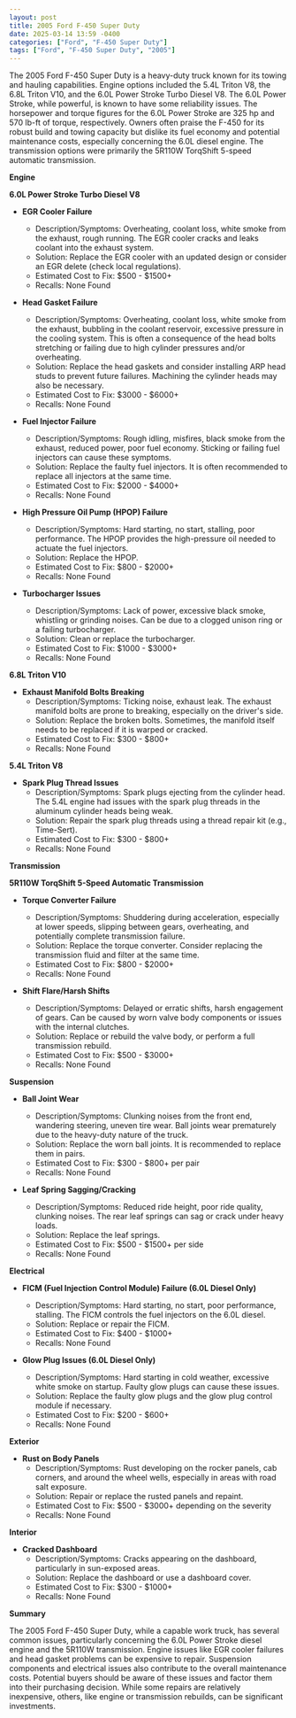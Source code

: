 ```yaml
---
layout: post
title: 2005 Ford F-450 Super Duty
date: 2025-03-14 13:59 -0400
categories: ["Ford", "F-450 Super Duty"]
tags: ["Ford", "F-450 Super Duty", "2005"]
---
```

The 2005 Ford F-450 Super Duty is a heavy-duty truck known for its towing and hauling capabilities. Engine options included the 5.4L Triton V8, the 6.8L Triton V10, and the 6.0L Power Stroke Turbo Diesel V8. The 6.0L Power Stroke, while powerful, is known to have some reliability issues. The horsepower and torque figures for the 6.0L Power Stroke are 325 hp and 570 lb-ft of torque, respectively. Owners often praise the F-450 for its robust build and towing capacity but dislike its fuel economy and potential maintenance costs, especially concerning the 6.0L diesel engine. The transmission options were primarily the 5R110W TorqShift 5-speed automatic transmission.

**Engine**

**6.0L Power Stroke Turbo Diesel V8**

*   **EGR Cooler Failure**
    *   Description/Symptoms: Overheating, coolant loss, white smoke from the exhaust, rough running. The EGR cooler cracks and leaks coolant into the exhaust system.
    *   Solution: Replace the EGR cooler with an updated design or consider an EGR delete (check local regulations).
    *   Estimated Cost to Fix: $500 - $1500+
    *   Recalls: None Found

*   **Head Gasket Failure**
    *   Description/Symptoms: Overheating, coolant loss, white smoke from the exhaust, bubbling in the coolant reservoir, excessive pressure in the cooling system. This is often a consequence of the head bolts stretching or failing due to high cylinder pressures and/or overheating.
    *   Solution: Replace the head gaskets and consider installing ARP head studs to prevent future failures. Machining the cylinder heads may also be necessary.
    *   Estimated Cost to Fix: $3000 - $6000+
    *   Recalls: None Found

*   **Fuel Injector Failure**
    *   Description/Symptoms: Rough idling, misfires, black smoke from the exhaust, reduced power, poor fuel economy. Sticking or failing fuel injectors can cause these symptoms.
    *   Solution: Replace the faulty fuel injectors. It is often recommended to replace all injectors at the same time.
    *   Estimated Cost to Fix: $2000 - $4000+
    *   Recalls: None Found

*   **High Pressure Oil Pump (HPOP) Failure**
    *   Description/Symptoms: Hard starting, no start, stalling, poor performance. The HPOP provides the high-pressure oil needed to actuate the fuel injectors.
    *   Solution: Replace the HPOP.
    *   Estimated Cost to Fix: $800 - $2000+
    *   Recalls: None Found

*   **Turbocharger Issues**
    * Description/Symptoms: Lack of power, excessive black smoke, whistling or grinding noises. Can be due to a clogged unison ring or a failing turbocharger.
    * Solution: Clean or replace the turbocharger.
    * Estimated Cost to Fix: $1000 - $3000+
    * Recalls: None Found

**6.8L Triton V10**

*   **Exhaust Manifold Bolts Breaking**
    *   Description/Symptoms: Ticking noise, exhaust leak. The exhaust manifold bolts are prone to breaking, especially on the driver's side.
    *   Solution: Replace the broken bolts. Sometimes, the manifold itself needs to be replaced if it is warped or cracked.
    *   Estimated Cost to Fix: $300 - $800+
    *   Recalls: None Found

**5.4L Triton V8**

*   **Spark Plug Thread Issues**
    *   Description/Symptoms: Spark plugs ejecting from the cylinder head. The 5.4L engine had issues with the spark plug threads in the aluminum cylinder heads being weak.
    *   Solution: Repair the spark plug threads using a thread repair kit (e.g., Time-Sert).
    *   Estimated Cost to Fix: $300 - $800+
    *   Recalls: None Found

**Transmission**

**5R110W TorqShift 5-Speed Automatic Transmission**

*   **Torque Converter Failure**
    *   Description/Symptoms: Shuddering during acceleration, especially at lower speeds, slipping between gears, overheating, and potentially complete transmission failure.
    *   Solution: Replace the torque converter. Consider replacing the transmission fluid and filter at the same time.
    *   Estimated Cost to Fix: $800 - $2000+
    *   Recalls: None Found

*   **Shift Flare/Harsh Shifts**
    *   Description/Symptoms: Delayed or erratic shifts, harsh engagement of gears. Can be caused by worn valve body components or issues with the internal clutches.
    *   Solution: Replace or rebuild the valve body, or perform a full transmission rebuild.
    *   Estimated Cost to Fix: $500 - $3000+
    *   Recalls: None Found

**Suspension**

*   **Ball Joint Wear**
    *   Description/Symptoms: Clunking noises from the front end, wandering steering, uneven tire wear. Ball joints wear prematurely due to the heavy-duty nature of the truck.
    *   Solution: Replace the worn ball joints. It is recommended to replace them in pairs.
    *   Estimated Cost to Fix: $300 - $800+ per pair
    *   Recalls: None Found

*   **Leaf Spring Sagging/Cracking**
    *   Description/Symptoms: Reduced ride height, poor ride quality, clunking noises. The rear leaf springs can sag or crack under heavy loads.
    *   Solution: Replace the leaf springs.
    *   Estimated Cost to Fix: $500 - $1500+ per side
    *   Recalls: None Found

**Electrical**

*   **FICM (Fuel Injection Control Module) Failure (6.0L Diesel Only)**
    *   Description/Symptoms: Hard starting, no start, poor performance, stalling. The FICM controls the fuel injectors on the 6.0L diesel.
    *   Solution: Replace or repair the FICM.
    *   Estimated Cost to Fix: $400 - $1000+
    *   Recalls: None Found

*   **Glow Plug Issues (6.0L Diesel Only)**
    *   Description/Symptoms: Hard starting in cold weather, excessive white smoke on startup. Faulty glow plugs can cause these issues.
    *   Solution: Replace the faulty glow plugs and the glow plug control module if necessary.
    *   Estimated Cost to Fix: $200 - $600+
    *   Recalls: None Found

**Exterior**

*   **Rust on Body Panels**
    *   Description/Symptoms: Rust developing on the rocker panels, cab corners, and around the wheel wells, especially in areas with road salt exposure.
    *   Solution: Repair or replace the rusted panels and repaint.
    *   Estimated Cost to Fix: $500 - $3000+ depending on the severity
    *   Recalls: None Found

**Interior**

*   **Cracked Dashboard**
    *   Description/Symptoms: Cracks appearing on the dashboard, particularly in sun-exposed areas.
    *   Solution: Replace the dashboard or use a dashboard cover.
    *   Estimated Cost to Fix: $300 - $1000+
    *   Recalls: None Found

**Summary**

The 2005 Ford F-450 Super Duty, while a capable work truck, has several common issues, particularly concerning the 6.0L Power Stroke diesel engine and the 5R110W transmission. Engine issues like EGR cooler failures and head gasket problems can be expensive to repair. Suspension components and electrical issues also contribute to the overall maintenance costs. Potential buyers should be aware of these issues and factor them into their purchasing decision. While some repairs are relatively inexpensive, others, like engine or transmission rebuilds, can be significant investments.

